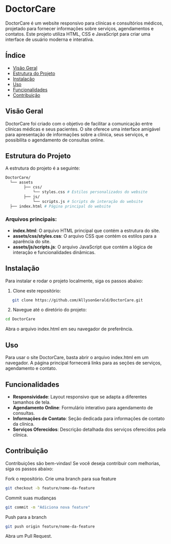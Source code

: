 # DoctorCare

DoctorCare é um website responsivo para clínicas e consultórios médicos, projetado para fornecer informações sobre serviços, agendamentos e contatos. Este projeto utiliza HTML, CSS e JavaScript para criar uma interface de usuário moderna e interativa.

## Índice

- [Visão Geral](#visão-geral)
- [Estrutura do Projeto](#estrutura-do-projeto)
- [Instalação](#instalação)
- [Uso](#uso)
- [Funcionalidades](#funcionalidades)
- [Contribuição](#contribuição)

## Visão Geral

DoctorCare foi criado com o objetivo de facilitar a comunicação entre clínicas médicas e seus pacientes. O site oferece uma interface amigável para apresentação de informações sobre a clínica, seus serviços, e possibilita o agendamento de consultas online.

## Estrutura do Projeto

A estrutura do projeto é a seguinte:
```sh
DoctorCare/
  └── assets
        ├── css/
            └── styles.css # Estilos personalizados do website
        ├── js/
            └── scripts.js # Scripts de interação do website    
  ├── index.html # Página principal do website
```
  
### Arquivos principais:

- **index.html**: O arquivo HTML principal que contém a estrutura do site.
- **assets/css/styles.css**: O arquivo CSS que contém os estilos para a aparência do site.
- **assets/js/scripts.js**: O arquivo JavaScript que contém a lógica de interação e funcionalidades dinâmicas.

## Instalação

Para instalar e rodar o projeto localmente, siga os passos abaixo:

1. Clone este repositório:
```sh
   git clone https://github.com/AllysonGerald/DoctorCare.git
```
2. Navegue até o diretório do projeto:

```sh
cd DoctorCare
```

Abra o arquivo index.html em seu navegador de preferência.

## Uso
Para usar o site DoctorCare, basta abrir o arquivo index.html em um navegador. A página principal fornecerá links para as seções de serviços, agendamento e contato.

## Funcionalidades
- **Responsividade**: Layout responsivo que se adapta a diferentes tamanhos de tela.
- **Agendamento Online**: Formulário interativo para agendamento de consultas.
- **Informações de Contato**: Seção dedicada para informações de contato da clínica.
- **Serviços Oferecidos**: Descrição detalhada dos serviços oferecidos pela clínica.

## Contribuição
Contribuições são bem-vindas! Se você deseja contribuir com melhorias, siga os passos abaixo:

Fork o repositório.
Crie uma branch para sua feature 
```sh
git checkout -b feature/nome-da-feature
```
Commit suas mudanças 
```sh
git commit -m "Adiciona nova feature"
```
Push para a branch 
```sh
git push origin feature/nome-da-feature
```
Abra um Pull Request.

